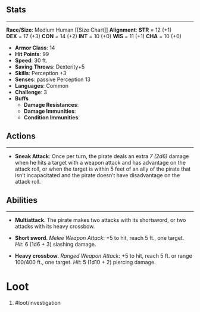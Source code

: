 
## Stats
---
**Race/Size**: Medium Human
	[[Size Chart]]
**Alignment**:
	**STR** = 12 (+1)  	 	 	 	
	**DEX** = 17 (+3)
	**CON** = 14 (+2)
	**INT** = 10 (+0)
	**WIS** = 11 (+1)
	**CHA** = 10 (+0)
-   **Armor Class**: 14
-   **Hit Points**: 99
-   **Speed**: 30 ft.
-   **Saving Throws**: Dexterity+5
-   **Skills**: Perception +3
-   **Senses**: passive Perception 13
-   **Languages**: Common
-   **Challenge**: 3
-   **Buffs**
	-   **Damage Resistances**:
	-   **Damage Immunities**:
	-   **Condition Immunities**:

## Actions
---
- **Sneak Attack**: Once per turn, the pirate deals an extra *7 (2d6)* damage when he hits a target with a weapon attack and has advantage on the attack roll, or when the target is within 5 feet of an ally of the pirate that isn’t incapacitated and the pirate doesn’t have disadvantage on the attack roll.

## Abilities
---
- **Multiattack**. The pirate makes two attacks with its shortsword, or two attacks with its heavy crossbow.

- **Short sword**. _Melee Weapon Attack_: +5 to hit, reach 5 ft., one target. _Hit_: 6 (1d6 + 3) slashing damage.

- **Heavy crossbow**. _Ranged Weapon Attack_: +5 to hit, reach 5 ft. or range 100/400 ft., one target. _Hit_: 5 (1d10 + 2) piercing damage.  

# Loot
1. #loot/investigation 
	